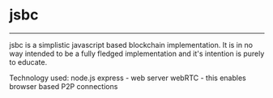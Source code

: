 # jsbc
------
jsbc is a simplistic javascript based blockchain implementation. It is in no way intended to be a fully fledged implementation and it's intention is purely to educate.

Technology used:
node.js 
express - web server
webRTC - this enables browser based P2P connections
